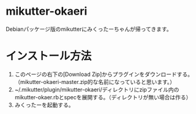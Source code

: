 mikutter-okaeri
===============

Debianパッケージ版のmikutterにみくったーちゃんが帰ってきます。

# インストール方法

1. このページの右下の[Download Zip]からプラグインをダウンロードする。（mikutter-okaeri-master.zip的な名前になっていると思います。）
2. ~/.mikutter/plugin/mikutter-okaeri/ディレクトリにzipファイル内のmikutter-okaer.rbとspecを展開する。（ディレクトリが無い場合は作る）
3. みくったーを起動する。
